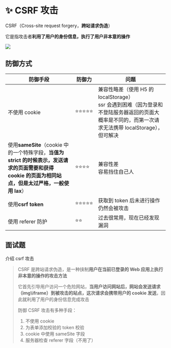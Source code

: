 # ✨ CSRF 攻击

CSRF（Cross-site request forgery，**跨站请求伪造**）

它是指攻击者**利用了用户的身份信息，执行了用户非本意的操作**

![](http://mdrs.yuanjin.tech/img/20211101145156.png)

## 防御方式

| 防御手段                                                                                                                                                | 防御力          | 问题                                                                                                                                                   |
| ------------------------------------------------------------------------------------------------------------------------------------------------------- | --------------- | ------------------------------------------------------------------------------------------------------------------------------------------------------ |
| 不使用 cookie                                                                                                                                           | ⭐️⭐️⭐️⭐️⭐️ | 兼容性略差（使用 H5 的 localStorage）<br>ssr 会遇到困难（因为登录和不登陆服务器返回的页面大概率是不同的，而第一次请求无法携带 localStorage），但可解决 |
| 使用**sameSite**（cookie 中的一个特殊字段，**当值为 strict 的时候表示，发送请求的页面需要和获得 cookie 的页面为相同站点，但是太过严格，一般使用 lax**） | ⭐️⭐️⭐️⭐️    | 兼容性差<br>容易挡住自己人                                                                                                                             |
| 使用**csrf token**                                                                                                                                      | ⭐️⭐️⭐️⭐️⭐️ | 获取到 token 后未进行操作仍然会被攻击                                                                                                                  |
| 使用 referer 防护                                                                                                                                       | ⭐️⭐️          | 过去很常用，现在已经发现漏洞                                                                                                                           |

## 面试题

介绍 csrf 攻击

> CSRF 是跨站请求伪造，是一种挟制**用户在当前已登录的 Web 应用上执行非本意的操作的攻击方法**
>
> 它首先引导用户访问一个危险网站，**当用户访问网站后，网站会发送请求（img\iframe）到被攻击的站点，这次请求会携带用户的 cookie 发送**，因此就利用了用户的身份信息完成攻击
>
> 防御 CSRF 攻击有多种手段：
>
> 1. 不使用 cookie
> 2. 为表单添加校验的 token 校验
> 3. cookie 中使用 sameSite 字段
> 4. 服务器检查 referer 字段（不用了）

